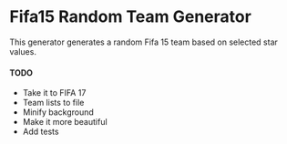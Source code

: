 # Fifa15 Random Team Generator
This generator generates a random Fifa 15 team based on selected star values.

#### TODO
* Take it to FIFA 17
* Team lists to file
* Minify background
* Make it more beautiful
* Add tests